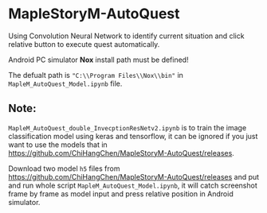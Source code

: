 

# MapleStoryM-AutoQuest
Using Convolution Neural Network to identify current situation and click relative button to execute quest automatically.

Android PC simulator **Nox** install path must be defined!

The defualt path is `"C:\\Program Files\\Nox\\bin"` in `MapleM_AutoQuest_Model.ipynb` file.

## Note:
`MapleM_AutoQuest_double_InvecptionResNetv2.ipynb` is to train the image classification model using keras and tensorflow, it can be ignored if you just want to use the models that in https://github.com/ChiHangChen/MapleStoryM-AutoQuest/releases.

Download two model `h5` files from https://github.com/ChiHangChen/MapleStoryM-AutoQuest/releases and put and run whole script `MapleM_AutoQuest_Model.ipynb`, it will catch screenshot frame by frame as model input and press relative position in Android simulator.

